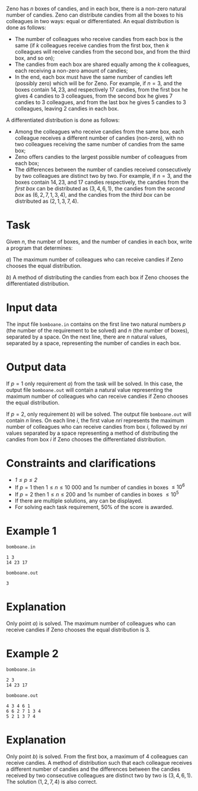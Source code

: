 Zeno has $n$ boxes of candies, and in each box, there is a non-zero natural number of candies. Zeno can distribute candies from all the boxes to his colleagues in two ways: equal or differentiated. An equal distribution is done as follows:

* The number of colleagues who receive candies from each box is the same (if $k$ colleagues receive candies from the first box, then $k$ colleagues will receive candies from the second box, and from the third box, and so on);
* The candies from each box are shared equally among the $k$ colleagues, each receiving a non-zero amount of candies;
* In the end, each box must have the same number of candies left (possibly zero) which will be for Zeno. For example, if $n = 3$, and the boxes contain $14, 23$, and respectively $17$ candies, from the first box he gives $4$ candies to $3$ colleagues, from the second box he gives $7$ candies to $3$ colleagues, and from the last box he gives $5$ candies to $3$ colleagues, leaving $2$ candies in each box.

A differentiated distribution is done as follows:

* Among the colleagues who receive candies from the same box, each colleague receives a different number of candies (non-zero), with no two colleagues receiving the same number of candies from the same box;
* Zeno offers candies to the largest possible number of colleagues from each box;
* The differences between the number of candies received consecutively by two colleagues are distinct two by two. For example, if $n = 3$, and the boxes contain $14, 23$, and $17$ candies respectively, the candies from the *first box* can be distributed as $(3, 4, 6, 1)$, the candies from the *second box* as $(6, 2, 7, 1, 3, 4)$, and the candies from the *third box* can be distributed as $(2, 1, 3, 7, 4)$.

# Task

Given $n$, the number of boxes, and the number of candies in each box, write a program that determines:

$a)$ The maximum number of colleagues who can receive candies if Zeno chooses the equal distribution.

$b)$ A method of distributing the candies from each box if Zeno chooses the differentiated distribution.

# Input data

The input file `bomboane.in` contains on the first line two natural numbers $p$ (the number of the requirement to be solved) and $n$ (the number of boxes), separated by a space. On the next line, there are $n$ natural values, separated by a space, representing the number of candies in each box.

# Output data

If $p = 1$ only requirement $a)$ from the task will be solved. In this case, the output file `bomboane.out` will contain a natural value representing the maximum number of colleagues who can receive candies if Zeno chooses the equal distribution.

If $p = 2$, only requirement $b)$ will be solved. The output file `bomboane.out` will contain $n$ lines. On each line $i$, the first value $nri$ represents the maximum number of colleagues who can receive candies from box $i$, followed by $nri$ values separated by a space representing a method of distributing the candies from box $i$ if Zeno chooses the differentiated distribution.

# Constraints and clarifications

* _$1 \leq p \leq 2$_
* If $p = 1$ then $1 \leq n \leq 10 \ 000$ and $1 \leq$ number of candies in boxes $\leq 10^6$
* If $p = 2$ then $1 \leq n \leq 200$ and $1 \leq$ number of candies in boxes $\leq 10^5$
* If there are multiple solutions, any can be displayed.
* For solving each task requirement, $50$% of the score is awarded.

# Example 1

`bomboane.in`

```
1 3
14 23 17
```

`bomboane.out`

```
3
```

# Explanation

Only point $a)$ is solved. The maximum number of colleagues who can receive candies if Zeno chooses the equal distribution is $3$.

# Example 2

`bomboane.in`

```
2 3
14 23 17
```

`bomboane.out`

```
4 3 4 6 1
6 6 2 7 1 3 4
5 2 1 3 7 4
```

# Explanation

Only point $b)$ is solved. From the first box, a maximum of $4$ colleagues can receive candies. A method of distribution such that each colleague receives a different number of candies and the differences between the candies received by two consecutive colleagues are distinct two by two is $(3, 4, 6, 1)$. The solution $(1, 2, 7, 4)$ is also correct.